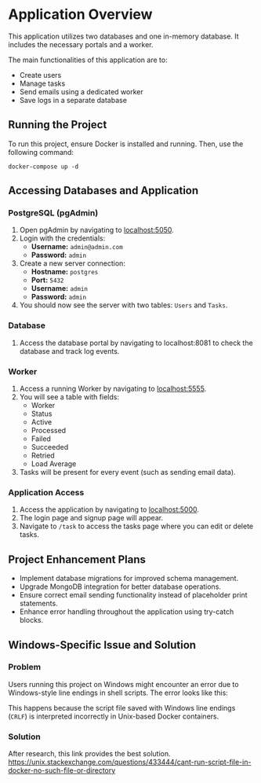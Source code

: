 # Application Overview

This application utilizes two databases and one in-memory database. It includes the necessary portals and a worker.

The main functionalities of this application are to:
- Create users
- Manage tasks
- Send emails using a dedicated worker
- Save logs in a separate database

## Running the Project

To run this project, ensure Docker is installed and running. Then, use the following command:

```
docker-compose up -d
```

## Accessing Databases and Application

### PostgreSQL (pgAdmin)

1. Open pgAdmin by navigating to [localhost:5050](http://localhost:5050).
2. Login with the credentials:
   - **Username:** `admin@admin.com`
   - **Password:** `admin`
3. Create a new server connection:
   - **Hostname:** `postgres`
   - **Port:** `5432`
   - **Username:** `admin`
   - **Password:** `admin`
4. You should now see the server with two tables: `Users` and `Tasks`.

### Database

1. Access the database portal by navigating to localhost:8081 to check the database and track log events.

### Worker

1. Access a running Worker by navigating to [localhost:5555](http://localhost:5555).
2. You will see a table with fields:
   - Worker
   - Status
   - Active
   - Processed
   - Failed
   - Succeeded
   - Retried
   - Load Average
3. Tasks will be present for every event (such as sending email data).

### Application Access

1. Access the application by navigating to [localhost:5000](http://localhost:5000).
2. The login page and signup page will appear.
3. Navigate to `/task` to access the tasks page where you can edit or delete tasks.

## Project Enhancement Plans

- Implement database migrations for improved schema management.
- Upgrade MongoDB integration for better database operations.
- Ensure correct email sending functionality instead of placeholder print statements.
- Enhance error handling throughout the application using try-catch blocks.


## Windows-Specific Issue and Solution

### Problem

Users running this project on Windows might encounter an error due to Windows-style line endings in shell scripts. The error looks like this:

This happens because the script file saved with Windows line endings (`CRLF`) is interpreted incorrectly in Unix-based Docker containers.

### Solution

After research, this link provides the best solution.
https://unix.stackexchange.com/questions/433444/cant-run-script-file-in-docker-no-such-file-or-directory